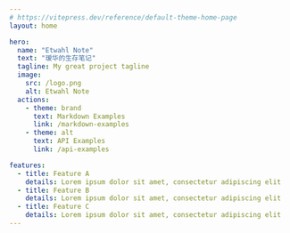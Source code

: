 ```yaml
---
# https://vitepress.dev/reference/default-theme-home-page
layout: home

hero:
  name: "Etwahl Note"
  text: "瑷华的生存笔记"
  tagline: My great project tagline
  image:
    src: /logo.png
    alt: Etwahl Note
  actions:
    - theme: brand
      text: Markdown Examples
      link: /markdown-examples
    - theme: alt
      text: API Examples
      link: /api-examples

features:
  - title: Feature A
    details: Lorem ipsum dolor sit amet, consectetur adipiscing elit
  - title: Feature B
    details: Lorem ipsum dolor sit amet, consectetur adipiscing elit
  - title: Feature C
    details: Lorem ipsum dolor sit amet, consectetur adipiscing elit
---
```


